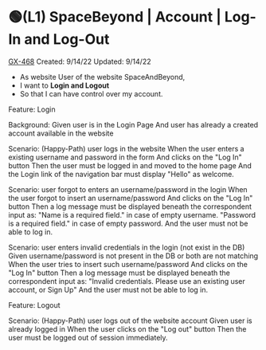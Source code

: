 # 🟢(L1) SpaceBeyond | Account | Log-In and Log-Out

[GX-468](https://upexgalaxy0.atlassian.net/browse/GX-468) Created: 9/14/22 Updated: 9/14/22

*   As website User of the website SpaceAndBeyond,
*   I want to **Login and Logout**
*   So that I can have control over my account.

Feature: Login

  Background:
    Given user is in the Login Page
    And user has already a created account available in the website
    
  Scenario: (Happy-Path) user logs in the website
    When the user enters a existing username and password in the form
    And clicks on the "Log In" button
    Then the user must be logged in and moved to the home page
    And the Login link of the navigation bar must display "Hello" as welcome.
    
  Scenario: user forgot to enters an username/password in the login
    When the user forgot to insert an username/password
    And clicks on the "Log In" button
    Then a log message must be displayed beneath the correspondent input as:
      "Name is a required field." in case of empty username.
      "Password is a required field." in case of empty password.
    And the user must not be able to log in.
    
  Scenario: user enters invalid credentials in the login (not exist in the DB)
    Given username/password is not present in the DB or both are not matching
    When the user tries to insert such username/password
    And clicks on the "Log In" button
    Then a log message must be displayed beneath the correspondent input as:
      "Invalid credentials. Please use an existing user account, or Sign Up"
    And the user must not be able to log in.

Feature: Logout

  Scenario: (Happy-Path) user logs out of the website account
      Given user is already logged in
      When the user clicks on the "Log out" button
      Then the user must be logged out of session immediately.